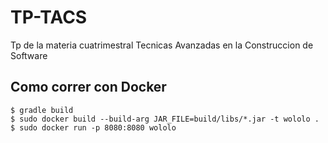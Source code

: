 # TP-TACS
Tp de la materia cuatrimestral Tecnicas Avanzadas en la Construccion de Software

## Como correr con Docker

```
$ gradle build
$ sudo docker build --build-arg JAR_FILE=build/libs/*.jar -t wololo .
$ sudo docker run -p 8080:8080 wololo
```